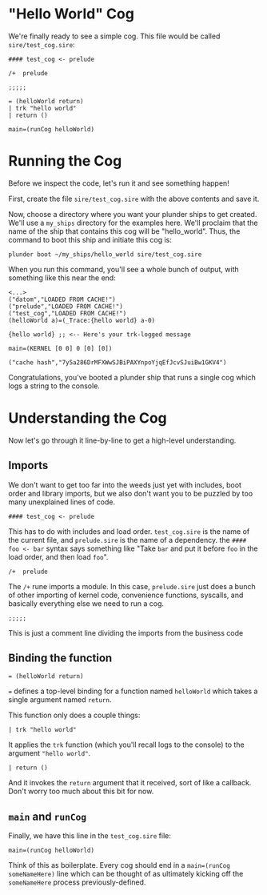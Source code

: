 # "Hello World" Cog

We're finally ready to see a simple cog. This file would be called
`sire/test_cog.sire`:

```test_cog.sire
#### test_cog <- prelude

/+  prelude

;;;;;

= (helloWorld return)
| trk "hello world"
| return ()

main=(runCog helloWorld)
```

# Running the Cog

Before we inspect the code, let's run it and see something happen!  

First, create the file `sire/test_cog.sire` with the above contents and save it.

Now, choose a directory where you want your plunder ships to get created. We'll use a
`my_ships` directory for the examples here. We'll proclaim that the name of the
ship that contains this cog will be "hello_world". Thus, the command to boot
this ship and initiate this cog is:

```
plunder boot ~/my_ships/hello_world sire/test_cog.sire
```

When you run this command, you'll see a whole bunch of output, with something
like this near the end:

```
<...>
("datom","LOADED FROM CACHE!")
("prelude","LOADED FROM CACHE!")
("test_cog","LOADED FROM CACHE!")
(helloWorld a)=(_Trace:{hello world} a-0)

{hello world} ;; <-- Here's your trk-logged message

main=(KERNEL [0 0] 0 [0] [0])

("cache hash","7y5a286DrMFXWwSJBiPAXYnpoYjqEfJcvSJuiBw1GKV4")
```

Congratulations, you've booted a plunder ship that runs a single cog which logs a string to the console.

# Understanding the Cog

Now let's go through it line-by-line to get a high-level understanding.

## Imports

We don't want to get too far into the weeds just yet with includes, boot order
and library imports, but we also don't want you to be puzzled by too many
unexplained lines of code.

```sire
#### test_cog <- prelude
```

This has to do with includes and load order. `test_cog.sire` is the name of the
current file, and `prelude.sire` is the name of a dependency. the `#### foo <-
bar` syntax says something like "Take `bar` and put it before `foo` in the load
order, and then load `foo`".

```sire
/+  prelude
```

The `/+` rune imports a module. In this case, `prelude.sire` just does a bunch of
other importing of kernel code, convenience functions, syscalls, and basically
everything else we need to run a cog.

```sire
;;;;;
```

This is just a comment line dividing the imports from the business code

## Binding the function

```sire
= (helloWorld return)
```

`=` defines a top-level binding for a function named `helloWorld` which takes a
single argument named `return`.

This function only does a couple things:

```sire
| trk "hello world"
```

It applies the `trk` function (which you'll recall logs to the console) to the
argument `"hello world"`.

```sire
| return ()
```

And it invokes the `return` argument that it received, sort of like a
callback. Don't worry too much about this bit for now.

## `main` and `runCog`

Finally, we have this line in the `test_cog.sire` file:

```
main=(runCog helloWorld)
```

Think of this as boilerplate. Every cog should end in a
`main=(runCog someNameHere)` line which can be thought of as ultimately kicking
off the `someNameHere` process previously-defined.

